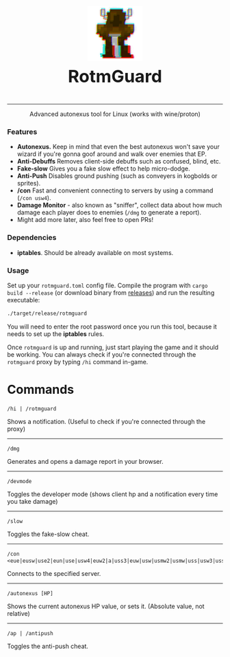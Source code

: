 
<p align="center" style="font-size: 40px">
  <img src="assets/rotmguard.gif" /><br />
  <b>RotmGuard</b>
</p>

---

<p align="center"> Advanced autonexus tool for Linux (works with wine/proton)</p>

### Features

 - **Autonexus.** Keep in mind that even the best autonexus won't save your wizard if you're gonna goof around and walk over enemies that EP.
 - **Anti-Debuffs** Removes client-side debuffs such as confused, blind, etc.
 - **Fake-slow** Gives you a fake slow effect to help micro-dodge.
 - **Anti-Push** Disables ground pushing (such as conveyers in kogbolds or sprites).
 - **/con** Fast and convenient connecting to servers by using a command (`/con usw4`).
 - **Damage Monitor** - also known as "sniffer", collect data about how much damage each player does to enemies (`/dmg` to generate a report).
 - Might add more later, also feel free to open PRs!

### Dependencies

 - **iptables**. Should be already available on most systems.

### Usage

Set up your `rotmguard.toml` config file.
Compile the program with `cargo build --release` (or download binary from [releases](https://github.com/PonasKovas/rotmguard/releases)) and run the resulting executable:

```sh
./target/release/rotmguard
```

You will need to enter the root password once you run this tool, because it needs to set up the **iptables** rules.

Once `rotmguard` is up and running, just start playing the game and it should be working. You can always check if you're connected through the `rotmguard` proxy by typing `/hi` command in-game.

# Commands

```
/hi | /rotmguard
```
Shows a notification. (Useful to check if you're connected through the proxy)

-------

```
/dmg
```
Generates and opens a damage report in your browser.

-------

```
/devmode
```
Toggles the developer mode (shows client hp and a notification every time you take damage)

-------

```
/slow
```
Toggles the fake-slow cheat.

-------

```
/con <eue|eusw|use2|eun|use|usw4|euw2|a|uss3|euw|usw|usmw2|usmw|uss|usw3|ussw|usnw|aus>
```
Connects to the specified server.

-------

```
/autonexus [HP]
```
Shows the current autonexus HP value, or sets it. (Absolute value, not relative)

-------

```
/ap | /antipush
```
Toggles the anti-push cheat.

